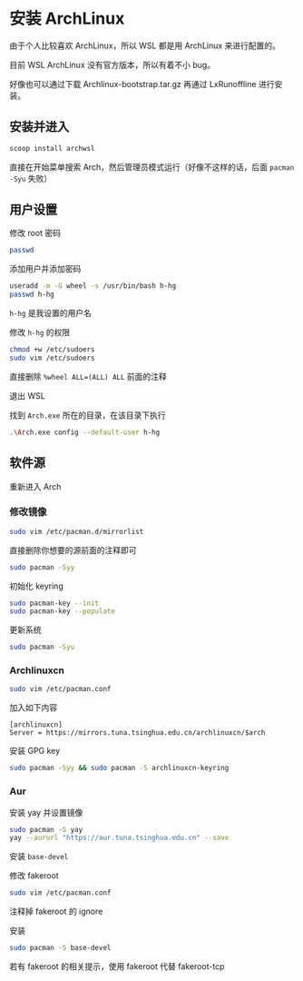 # 安装 ArchLinux

由于个人比较喜欢 ArchLinux，所以 WSL 都是用 ArchLinux 来进行配置的。

目前 WSL ArchLinux 没有官方版本，所以有着不小 bug。

好像也可以通过下载 Archlinux-bootstrap.tar.gz 再通过 LxRunoffline 进行安装。

## 安装并进入

```bash
scoop install archwsl
```

直接在开始菜单搜索 Arch，然后管理员模式运行（好像不这样的话，后面 `pacman -Syu` 失败）

## 用户设置

修改 root 密码

```bash
passwd
```

添加用户并添加密码

```bash
useradd -m -G wheel -s /usr/bin/bash h-hg
passwd h-hg
```

`h-hg` 是我设置的用户名

修改 `h-hg` 的权限

```bash
chmod +w /etc/sudoers
sudo vim /etc/sudoers
```

直接删除 `%wheel ALL=(ALL) ALL` 前面的注释

退出 WSL

找到 `Arch.exe` 所在的目录，在该目录下执行

```bash
.\Arch.exe config --default-user h-hg
```

## 软件源

重新进入 Arch

### 修改镜像

```bash
sudo vim /etc/pacman.d/mirrorlist
```

直接删除你想要的源前面的注释即可

```bash
sudo pacman -Syy
```

初始化 keyring

```bash
sudo pacman-key --init
sudo pacman-key --populate
```

更新系统

```bash
sudo pacman -Syu
```

### Archlinuxcn

```bash
sudo vim /etc/pacman.conf
```

加入如下内容

```text
[archlinuxcn]
Server = https://mirrors.tuna.tsinghua.edu.cn/archlinuxcn/$arch
```

安装 GPG key

```bash
sudo pacman -Syy && sudo pacman -S archlinuxcn-keyring
```

### Aur

安装 yay 并设置镜像

```bash
sudo pacman -S yay
yay --aururl "https://aur.tuna.tsinghua.edu.cn" --save
````

安装 `base-devel`

修改 fakeroot

```bash
sudo vim /etc/pacman.conf
```

注释掉 fakeroot 的 ignore

安装

```bash
sudo pacman -S base-devel
```

若有 fakeroot 的相关提示，使用 fakeroot 代替 fakeroot-tcp
